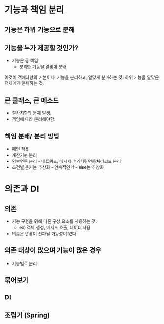# 기능과 책임 분리

## 기능은 하위 기능으로 분해

## 기능을 누가 제공할 것인가?

- 기능은 곧 책임
  - 분리한 기능을 알맞게 분배

이것이 객체지향의 기본이다.
기능을 분리하고, 알맞게 분배하는 것.
하위 기능을 알맞은 객체에게 분배하는 것.

## 큰 클래스, 큰 메소드

- 절차지향의 문제 발생.
- 책임에 따라 분리해야함.

## 책임 분배/ 분리 방법

- 패턴 적용
- 계산기능 분리
- 외부연동 분리 - 네트워크, 메시지, 파일 등 연동처리코드 분리
- 조건별 분기는 추상화 - 연속적인 if - else는 추상화


# 의존과 DI

## 의존

- 기능 구현을 위해 다른 구성 요소를 사용하는 것.
  - ex) 객체 생성, 메서드 호출, 데이터 사용
- 의존은 변경이 전파될 가능성이 있다

## 의존 대상이 많으며 기능이 많은 경우
- 기능별로 분리

## 묶어보기


## DI

## 조립기 (Spring)